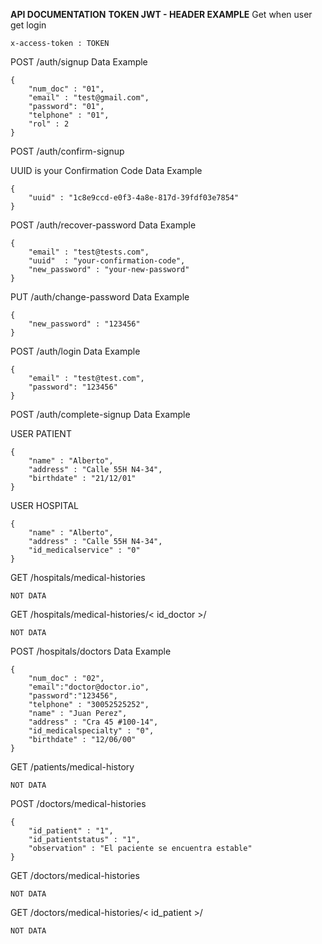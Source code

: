 **API DOCUMENTATION**
**TOKEN JWT - HEADER EXAMPLE**
Get when user get login

    x-access-token : TOKEN

POST /auth/signup 
Data Example 

    {
		"num_doc" : "01",
		"email" : "test@gmail.com",
		"password": "01",
		"telphone" : "01",
		"rol" : 2
	}
	
POST /auth/confirm-signup

UUID is your Confirmation Code
Data Example

    {
		"uuid" : "1c8e9ccd-e0f3-4a8e-817d-39fdf03e7854"
	}

POST /auth/recover-password 
Data Example

    {
		"email" : "test@tests.com",
		"uuid"  : "your-confirmation-code",
		"new_password" : "your-new-password"
	}

PUT /auth/change-password
Data Example

    {
		"new_password" : "123456"
	}


POST /auth/login
Data Example 

    {
	    "email" : "test@test.com",
	    "password": "123456"
    }


POST /auth/complete-signup
Data Example 

USER PATIENT

    {
		"name" : "Alberto",
		"address" : "Calle 55H N4-34",
		"birthdate" : "21/12/01"
	}

USER HOSPITAL

    {
		"name" : "Alberto",
		"address" : "Calle 55H N4-34",
		"id_medicalservice" : "0"
	}

GET /hospitals/medical-histories

    NOT DATA

GET /hospitals/medical-histories/< id_doctor >/

    NOT DATA
POST /hospitals/doctors
Data Example 


    {
		"num_doc" : "02",
		"email":"doctor@doctor.io",
		"password":"123456",
		"telphone" : "30052525252",
		"name" : "Juan Perez",
		"address" : "Cra 45 #100-14",
		"id_medicalspecialty" : "0",
		"birthdate" : "12/06/00"
	}

GET /patients/medical-history

    NOT DATA

POST /doctors/medical-histories

    {
		"id_patient" : "1",
		"id_patientstatus" : "1",
		"observation" : "El paciente se encuentra estable"
	}

GET /doctors/medical-histories

    NOT DATA

GET /doctors/medical-histories/< id_patient >/

    NOT DATA
